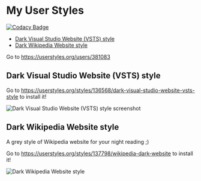 # My User Styles
[![Codacy Badge](https://api.codacy.com/project/badge/Grade/2a42b20ed6514e6a9ba0a325928be033)](https://www.codacy.com/app/fabien/UserStyles?utm_source=github.com&amp;utm_medium=referral&amp;utm_content=fabiencrassat/UserStyles&amp;utm_campaign=Badge_Grade)

* [Dark Visual Studio Website (VSTS) style](#VisualStudio-Dark-Website)
* [Dark Wikipedia Website style](#Wikipedia-Dark-Website)

Go to https://userstyles.org/users/381083

## Dark Visual Studio Website (VSTS) style <a id="VisualStudio-Dark-Website"></a> 

Go to https://userstyles.org/styles/136568/dark-visual-studio-website-vsts-style to install it!

![Dark Visual Studio Website (VSTS) style screenshot](https://userstyles.org/style_screenshots/136568_after.jpeg)

## Dark Wikipedia Website style <a id="Wikipedia-Dark-Website"></a> 
A grey style of Wikipedia website for your night reading ;)

Go to https://userstyles.org/styles/137798/wikipedia-dark-website to install it!

![Dark Wikipedia Website style](https://userstyles.org/style_screenshots/137798_after.jpeg)
